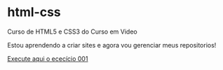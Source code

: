 # html-css
 Curso de HTML5 e CSS3 do Curso em Video

Estou aprendendo a criar sites e agora vou gerenciar meus repositorios!

<a href="https://samuelitalo.github.io/html-css/exercicios/ex001/index.html">Execute aqui o ececício 001</a>